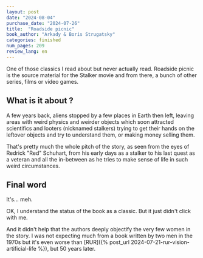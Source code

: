 ```yaml
---
layout: post
date: "2024-08-04"
purchase_date: "2024-07-26"
title:  "Roadside picnic"
book_author: "Arkady & Boris Strugatsky"
categories: finished
num_pages: 209
review_lang: en
---
```


One of those classics I read about but never actually read. Roadside picnic is the source material for the Stalker movie and from there, a bunch of other series, films or video games.

## What is it about ?

A few years back, aliens stopped by a few places in Earth then left, leaving areas with weird physics and weirder objects which soon attracted scientifics and looters (nicknamed stalkers) trying to get their hands on the leftover objects and try to understand them, or making money selling them.

That's pretty much the whole pitch of the story, as seen from the eyes of Redrick "Red" Schuhart, from his early days as a stalker to his last quest as a veteran and all the in-between as he tries to make sense of life in such weird circumstances.

## Final word

It's... meh.

OK, I understand the status of the book as a classic. But it just didn't click with me.

And it didn't help that the authors deeply objectify the very few women in the story. I was not expecting much from a book written by two men in the 1970s but it's even worse than [RUR]({% post_url 2024-07-21-rur-vision-artificial-life %}), but 50 years later.

